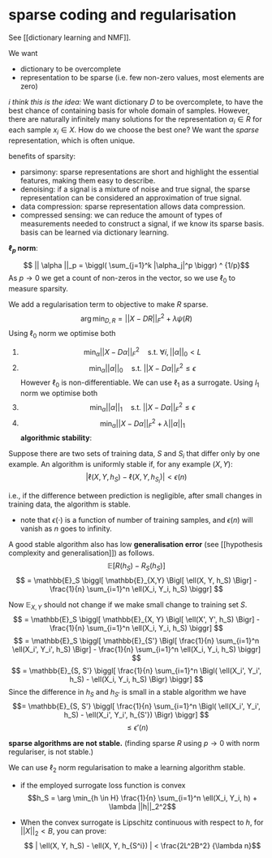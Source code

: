 # sparse coding and regularisation

See [[dictionary learning and NMF]].

We want
- dictionary to be overcomplete
- representation to be sparse (i.e. few non-zero values, most elements are zero)

*i think this is the idea:*
We want dictionary $D$ to be overcomplete, to have the best chance of containing basis for whole domain of samples. 
However, there are naturally infinitely many solutions for the representation $\alpha_i \in R$ for each sample $x_i \in X$. How do we choose the best one? We want the *sparse* representation, which is often unique.

benefits of sparsity:
- parsimony: sparse representations are short and highlight the essential features, making them easy to describe.
- denoising: if a signal is a mixture of noise and true signal, the sparse representation can be considered an approximation of true signal.
- data compression: sparse representation allows data compression.
- compressed sensing: we can reduce the amount of types of measurements needed to construct a signal, if we know its sparse basis. basis can be learned via dictionary learning.

**$\ell_p$ norm**:

$$ || \alpha ||_p = \biggl( \sum_{j=1}^k |\alpha_j|^p \biggr) ^ {1/p}$$
As $p \to 0$ we get a count of non-zeros in the vector, so we use $\ell_0$ to measure sparsity.

We add a regularisation term to objective to make $R$ sparse.
$$ \arg \min_{D, R} = || X - DR ||_F^2 + \lambda \psi (R)$$
Using $\ell_0$ norm we optimise both
1. $$\min_{\alpha} || X - D \alpha ||_F^2 \quad \text{s.t. } 
\forall i, ||\alpha||_0 < L$$
2.  $$ \min_{\alpha} || \alpha||_0 \quad \text{s.t. }
|| X - D \alpha ||_F^2 \le \epsilon$$
However $\ell_0$ is non-differentiable. We can use $\ell_1$ as a surrogate.
Using $l_1$ norm we optimise both
1. $$ \min_{\alpha} || \alpha||_1 \quad \text{s.t. }
|| X - D \alpha ||_F^2 \le \epsilon $$
2. $$\min_{\alpha} || X - D \alpha ||_F^2 +
\lambda || \alpha ||_1$$
**algorithmic stability**:

Suppose there are two sets of training data, $S$ and $S_i$ that differ only by one example.
An algorithm is uniformly stable if, for any example $(X, Y)$:
$$| \ell (X, Y, h_S) - \ell(X, Y, h_{S_i})| < \epsilon(n) $$

i.e., if the difference between prediction is negligible, after small changes in training data, the algorithm is stable. 
- note that $\epsilon(\cdot)$ is a function of number of training samples, and $\epsilon(n)$ will vanish as  $n$ goes to infinity.

A good stable algorithm also has low **generalisation error** (see [[hypothesis complexity and generalisation]]) as follows.
$$ \mathbb{E} [ R(h_S) - R_S(h_S)]$$
$$ = \mathbb{E}_S \biggl[
	\mathbb{E}_{X,Y} \Bigl[ \ell(X, Y, h_S) \Bigr] -
	\frac{1}{n} \sum_{i=1}^n \ell(X_i, Y_i, h_S)
\biggr] $$

Now $\mathbb{E}_{X,Y}$ should not change if we make small change to training set $S$.
$$ = \mathbb{E}_S \biggl[
	\mathbb{E}_{X, Y} \Bigl[ \ell(X', Y', h_S) \Bigr] -
	\frac{1}{n} \sum_{i=1}^n \ell(X_i, Y_i, h_S)
\biggr]  $$
$$ = \mathbb{E}_S \biggl[
	\mathbb{E}_{S'} \Bigl[ 
	\frac{1}{n} \sum_{i=1}^n \ell(X_i', Y_i', h_S)
	\Bigr] -
	\frac{1}{n} \sum_{i=1}^n \ell(X_i, Y_i, h_S)
\biggr]  $$
$$ = \mathbb{E}_{S, S'} \biggl[
	\frac{1}{n} \sum_{i=1}^n \Bigl( \ell(X_i', Y_i', h_S)
	 - \ell(X_i, Y_i, h_S) \Bigr)
\biggr]  $$
Since the difference in $h_S$ and $h_{S'}$ is small in a stable algorithm we have
$$= \mathbb{E}_{S, S'} \biggl[
	\frac{1}{n} \sum_{i=1}^n \Bigl( \ell(X_i', Y_i', h_S)
	 - \ell(X_i', Y_i', h_{S'}) \Bigr)
\biggr]  $$
$$ \le \epsilon ' (n) $$

**sparse algorithms are not stable.** (finding sparse $R$ using $p \to 0$ with norm regulariser, is not stable.)

We can use $\ell_2$ norm regularisation to make a learning algorithm stable.
- if the employed surrogate loss function is convex
$$h_S = \arg \min_{h \in H}
	\frac{1}{n} \sum_{i=1}^n \ell(X_i, Y_i, h) +
	\lambda ||h||_2^2$$

- When the convex surrogate is Lipschitz continuous with respect to $h$, for $||X||_2 < B$, you can prove:
$$ | \ell(X, Y, h_S) - \ell(X, Y, h_{S^i}) | < 
\frac{2L^2B^2} {\lambda n}$$
